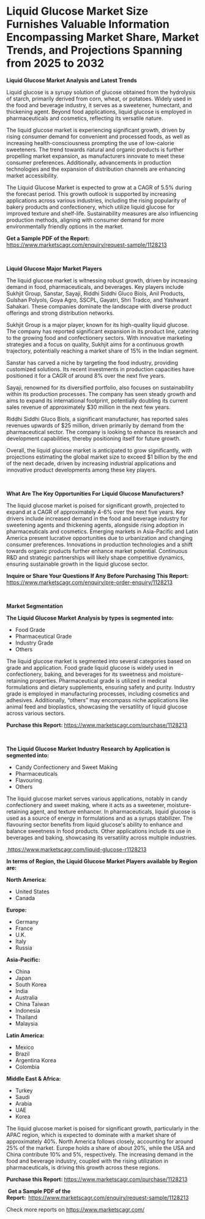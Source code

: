 <p><h1>Liquid Glucose Market Size Furnishes Valuable Information Encompassing Market Share, Market Trends, and Projections Spanning from 2025 to 2032</h1></p><p><strong>Liquid Glucose Market Analysis and Latest Trends</strong></p>
<p><p>Liquid glucose is a syrupy solution of glucose obtained from the hydrolysis of starch, primarily derived from corn, wheat, or potatoes. Widely used in the food and beverage industry, it serves as a sweetener, humectant, and thickening agent. Beyond food applications, liquid glucose is employed in pharmaceuticals and cosmetics, reflecting its versatile nature.</p><p>The liquid glucose market is experiencing significant growth, driven by rising consumer demand for convenient and processed foods, as well as increasing health-consciousness prompting the use of low-calorie sweeteners. The trend towards natural and organic products is further propelling market expansion, as manufacturers innovate to meet these consumer preferences. Additionally, advancements in production technologies and the expansion of distribution channels are enhancing market accessibility.</p><p>The Liquid Glucose Market is expected to grow at a CAGR of 5.5% during the forecast period. This growth outlook is supported by increasing applications across various industries, including the rising popularity of bakery products and confectionery, which utilize liquid glucose for improved texture and shelf-life. Sustainability measures are also influencing production methods, aligning with consumer demand for more environmentally friendly options in the market.</p></p>
<p><strong>Get a Sample PDF of the Report:&nbsp;</strong> <a href="https://www.marketscagr.com/enquiry/request-sample/1128213?utm_campaign=3019&utm_medium=2&utm_source=Github&utm_content=ia&utm_term=01042025&utm_id=liquid-glucose">https://www.marketscagr.com/enquiry/request-sample/1128213</a></p>
<p>&nbsp;</p>
<p><strong>Liquid Glucose Major Market Players</strong></p>
<p><p>The liquid glucose market is witnessing robust growth, driven by increasing demand in food, pharmaceuticals, and beverages. Key players include Sukhjit Group, Sanstar, Sayaji, Riddhi Siddhi Gluco Biols, Anil Products, Gulshan Polyols, Goya Agro, SSCPL, Gayatri, Shri Tradco, and Yashwant Sahakari. These companies dominate the landscape with diverse product offerings and strong distribution networks.</p><p>Sukhjit Group is a major player, known for its high-quality liquid glucose. The company has reported significant expansion in its product line, catering to the growing food and confectionery sectors. With innovative marketing strategies and a focus on quality, Sukhjit aims for a continuous growth trajectory, potentially reaching a market share of 15% in the Indian segment.</p><p>Sanstar has carved a niche by targeting the food industry, providing customized solutions. Its recent investments in production capacities have positioned it for a CAGR of around 8% over the next five years.</p><p>Sayaji, renowned for its diversified portfolio, also focuses on sustainability within its production processes. The company has seen steady growth and aims to expand its international footprint, potentially doubling its current sales revenue of approximately $30 million in the next few years.</p><p>Riddhi Siddhi Gluco Biols, a significant manufacturer, has reported sales revenues upwards of $25 million, driven primarily by demand from the pharmaceutical sector. The company is looking to enhance its research and development capabilities, thereby positioning itself for future growth.</p><p>Overall, the liquid glucose market is anticipated to grow significantly, with projections estimating the global market size to exceed $1 billion by the end of the next decade, driven by increasing industrial applications and innovative product developments among these key players.</p></p>
<p>&nbsp;</p>
<p><strong>What Are The Key Opportunities For Liquid Glucose Manufacturers?</strong></p>
<p><p>The liquid glucose market is poised for significant growth, projected to expand at a CAGR of approximately 4-6% over the next five years. Key drivers include increased demand in the food and beverage industry for sweetening agents and thickening agents, alongside rising adoption in pharmaceuticals and cosmetics. Emerging markets in Asia-Pacific and Latin America present lucrative opportunities due to urbanization and changing consumer preferences. Innovations in production technologies and a shift towards organic products further enhance market potential. Continuous R&D and strategic partnerships will likely shape competitive dynamics, ensuring sustainable growth in the liquid glucose sector.</p></p>
<p><strong>Inquire or Share Your Questions If Any Before Purchasing This Report:</strong> <a href="https://www.marketscagr.com/enquiry/pre-order-enquiry/1128213?utm_campaign=3019&utm_medium=2&utm_source=Github&utm_content=ia&utm_term=01042025&utm_id=liquid-glucose">https://www.marketscagr.com/enquiry/pre-order-enquiry/1128213</a></p>
<p>&nbsp;</p>
<p><strong>Market Segmentation</strong></p>
<p><strong>The Liquid Glucose Market Analysis by types is segmented into:</strong></p>
<p><ul><li>Food Grade</li><li>Pharmaceutical Grade</li><li>Industry Grade</li><li>Others</li></ul></p>
<p><p>The liquid glucose market is segmented into several categories based on grade and application. Food grade liquid glucose is widely used in confectionery, baking, and beverages for its sweetness and moisture-retaining properties. Pharmaceutical grade is utilized in medical formulations and dietary supplements, ensuring safety and purity. Industry grade is employed in manufacturing processes, including cosmetics and adhesives. Additionally, “others” may encompass niche applications like animal feed and bioplastics, showcasing the versatility of liquid glucose across various sectors.</p></p>
<p><strong>Purchase this Report:&nbsp;</strong><a href="https://www.marketscagr.com/purchase/1128213?utm_campaign=3019&utm_medium=2&utm_source=Github&utm_content=ia&utm_term=01042025&utm_id=liquid-glucose">https://www.marketscagr.com/purchase/1128213</a></p>
<p>&nbsp;</p>
<p><strong>The Liquid Glucose Market Industry Research by Application is segmented into:</strong></p>
<p><ul><li>Candy Confectionery and Sweet Making</li><li>Pharmaceuticals</li><li>Flavouring</li><li>Others</li></ul></p>
<p><p>The liquid glucose market serves various applications, notably in candy confectionery and sweet making, where it acts as a sweetener, moisture-retaining agent, and texture enhancer. In pharmaceuticals, liquid glucose is used as a source of energy in formulations and as a syrups stabilizer. The flavouring sector benefits from liquid glucose's ability to enhance and balance sweetness in food products. Other applications include its use in beverages and baking, showcasing its versatility across multiple industries.</p></p>
<p><a href="https://www.marketscagr.com/liquid-glucose-r1128213?utm_campaign=3019&utm_medium=2&utm_source=Github&utm_content=ia&utm_term=01042025&utm_id=liquid-glucose">&nbsp;https://www.marketscagr.com/liquid-glucose-r1128213</a></p>
<p><strong>In terms of Region, the Liquid Glucose Market Players available by Region are:</strong></p>
<p>
    <p> <strong> North America: </strong>
        <ul>
            <li>United States</li>
            <li>Canada</li>
        </ul>
        </p> 
    <p> <strong> Europe: </strong>
        <ul>
            <li>Germany</li>
            <li>France</li>
            <li>U.K.</li>
            <li>Italy</li>
            <li>Russia</li>
        </ul>
        </p> 
    <p> <strong> Asia-Pacific: </strong>
        <ul>
            <li>China</li>
            <li>Japan</li>
            <li>South Korea</li>
            <li>India</li>
            <li>Australia</li>
            <li>China Taiwan</li>
            <li>Indonesia</li>
            <li>Thailand</li>
            <li>Malaysia</li>
        </ul>
        </p> 
    <p> <strong> Latin America: </strong>
        <ul>
            <li>Mexico</li>
            <li>Brazil</li>
            <li>Argentina Korea</li>
            <li>Colombia</li>
        </ul>
        </p> 
    <p> <strong> Middle East & Africa: </strong>
        <ul>
            <li>Turkey</li>
            <li>Saudi</li>
            <li>Arabia</li>
            <li>UAE</li>
            <li>Korea</li>
        </ul>
    </p>
    </p>
<p><p>The liquid glucose market is poised for significant growth, particularly in the APAC region, which is expected to dominate with a market share of approximately 40%. North America follows closely, accounting for around 25% of the market. Europe holds a share of about 20%, while the USA and China contribute 10% and 5%, respectively. The increasing demand in the food and beverage industry, coupled with the rising utilization in pharmaceuticals, is driving this growth across these regions.</p></p>
<p><strong>Purchase this Report: </strong><a href="https://www.marketscagr.com/purchase/1128213?utm_campaign=3019&utm_medium=2&utm_source=Github&utm_content=ia&utm_term=01042025&utm_id=liquid-glucose">https://www.marketscagr.com/purchase/1128213</a></p>
<p>&nbsp;<strong>Get a Sample PDF of the Report:&nbsp;&nbsp;</strong><a href="https://www.marketscagr.com/enquiry/request-sample/1128213?utm_campaign=3019&utm_medium=2&utm_source=Github&utm_content=ia&utm_term=01042025&utm_id=liquid-glucose">https://www.marketscagr.com/enquiry/request-sample/1128213</a></p>
<p><strong></strong></p>
<p>Check more reports on <a href="https://www.marketscagr.com/?utm_campaign=3019&utm_medium=2&utm_source=Github&utm_content=ia&utm_term=01042025&utm_id=liquid-glucose">https://www.marketscagr.com/</a></p>
